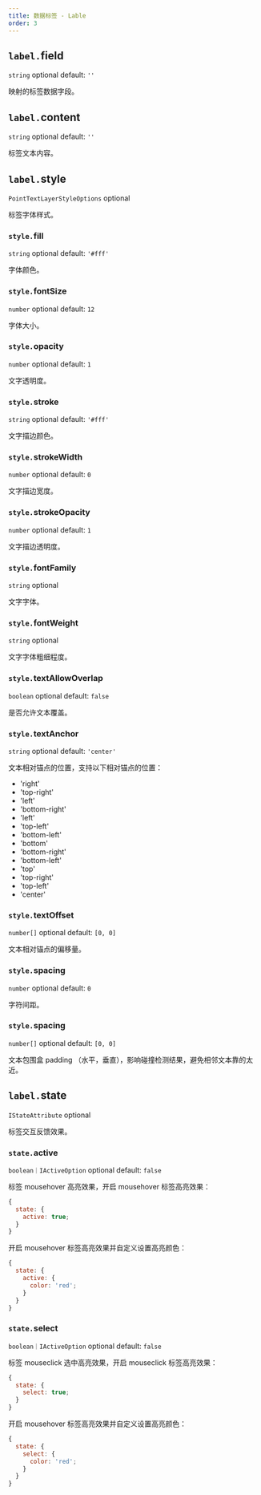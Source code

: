 ```yaml
---
title: 数据标签 - Lable
order: 3
---
```


## `label.`field

`string` optional default: `''`

映射的标签数据字段。

## `label.`content

`string` optional default: `''`

标签文本内容。

## `label.`style

`PointTextLayerStyleOptions` optional

标签字体样式。

### `style.`fill

`string` optional default: `'#fff'`

字体颜色。

### `style.`fontSize

`number` optional default: `12`

字体大小。

### `style.`opacity

`number` optional default: `1`

文字透明度。

### `style.`stroke

`string` optional default: `'#fff'`

文字描边颜色。

### `style.`strokeWidth

`number` optional default: `0`

文字描边宽度。

### `style.`strokeOpacity

`number` optional default: `1`

文字描边透明度。

### `style.`fontFamily

`string` optional

文字字体。

### `style.`fontWeight

`string` optional

文字字体粗细程度。

### `style.`textAllowOverlap

`boolean` optional default: `false`

是否允许文本覆盖。

### `style.`textAnchor

`string` optional default: `'center'`

文本相对锚点的位置，支持以下相对锚点的位置：

*   'right'
*   'top-right'
*   'left'
*   'bottom-right'
*   'left'
*   'top-left'
*   'bottom-left'
*   'bottom'
*   'bottom-right'
*   'bottom-left'
*   'top'
*   'top-right'
*   'top-left'
*   'center'

### `style.`textOffset

`number[]` optional default: `[0, 0]`

文本相对锚点的偏移量。

### `style.`spacing

`number` optional default: `0`

字符间距。

### `style.`spacing

`number[]` optional default: `[0, 0]`

文本包围盒 padding （水平，垂直），影响碰撞检测结果，避免相邻文本靠的太近。

## `label.`state

`IStateAttribute` optional

标签交互反馈效果。

### `state.`active

`boolean｜IActiveOption` optional default: `false`

标签 mousehover 高亮效果，开启 mousehover 标签高亮效果：

```js
{
  state: {
    active: true;
  }
}
```

开启 mousehover 标签高亮效果并自定义设置高亮颜色：

```js
{
  state: {
    active: {
      color: 'red';
    }
  }
}
```

### `state.`select

`boolean｜IActiveOption` optional default: `false`

标签 mouseclick 选中高亮效果，开启 mouseclick 标签高亮效果：

```js
{
  state: {
    select: true;
  }
}
```

开启 mousehover 标签高亮效果并自定义设置高亮颜色：

```js
{
  state: {
    select: {
      color: 'red';
    }
  }
}
```
